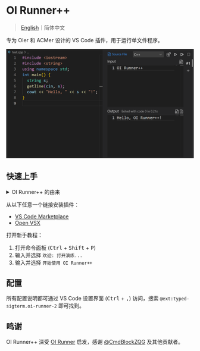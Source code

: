 # OI Runner++

> [English](https://github.com/typed-sigterm/oi-runner-2/blob/main/README.md)｜简体中文

专为 OIer 和 ACMer 设计的 VS Code 插件，用于运行单文件程序。

![](./assets/preview.png)

## 快速上手

<details>

<summary>OI Runner++ 的由来</summary>
<br>

在 VS Code 中运行 C++ 单文件程序并非易事，我就**深受其害**。网上的教程大多要求配置**冗长、复杂、玄学**的 `.vscode/launch.json` 和 `.vscode/tasks.json`，这完全是一种折磨。

相比之下，[Code Runner](https://marketplace.visualstudio.com/items?itemName=formulahendry.code-runner) 插件的体验好一些，但并不适合 OI 这一特殊场景：

- 会在 Terminal 中留下难看的历史记录
- 不显示运行耗时、退出代码
- 每次都要手动输入样例

后来，我发现了 [OI Runner](https://marketplace.visualstudio.com/items?itemName=CmdBlock.oi-runner)。它是为 OI 场景量身打造的，个人认为其体验已接近完美。但是经过较长时间的使用后，一些问题逐渐显现：

- 运行耗时、退出代码与输出混在一起
- 没有编译中/运行中的状态提示
- 停止运行按钮无效
- 编译/运行时的工作目录是源代码目录，而非工作区目录

我提了一个 [PR](https://github.com/CmdBlockZQG/oi-runner/pull/9)，然而维护者似乎已经放弃维护 OI Runner，没有回复。

2024/6/21，我决定开发 OI Runner++，以 OI Runner 为蓝本进行完全重写并发布。因此，OI Runner++ 保留了 OI Runner 简洁的 UI 设计，但在不少功能上进行了改进。

</details>

从以下任意一个链接安装插件：

- [VS Code Marketplace](https://marketplace.visualstudio.com/items?itemName=typed-sigterm.oi-runner-2)
- [Open VSX](https://open-vsx.org/extension/typed-sigterm/oi-runner-2)

打开新手教程：

1. 打开命令面板 (<kbd>Ctrl</kbd> + <kbd>Shift</kbd> + <kbd>P</kbd>)
2. 输入并选择 `欢迎: 打开演练...`
3. 输入并选择 `开始使用 OI Runner++`

## 配置

所有配置说明都可通过 VS Code 设置界面 (<kbd>Ctrl</kbd> + <kbd>,</kbd>) 访问，搜索 `@ext:typed-sigterm.oi-runner-2` 即可找到。

## 鸣谢

OI Runner++ 深受 [OI Runner](https://github.com/CmdBlockZQG/oi-runner) 启发，感谢 [@CmdBlockZQG](https://github.com/CmdBlockZQG) 及其他贡献者。
